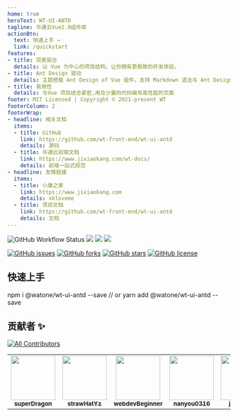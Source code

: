 ```yaml
---
home: true
heroText: WT-UI-ANTD
tagline: 华通云Vue2.0组件库
actionBtn:
  text: 快速上手 →
  link: /quickstart
features:
- title: 完美契合
  details: 以 Vue 为中心的项目结构，让你拥有更极致的开发体验。
- title: Ant Design 驱动
  details: 主题搭载 Ant Design of Vue 组件，支持 Markdown 语法与 Ant Design 组件混用。
- title: 易用性
  details: 与Vue 项目结合紧密,用及少量的代码编写高性能的页面
footer: MIT Licensed | Copyright © 2021-present WT
footerColumn: 2
footerWrap:
- headline: 相关文档
  items:
  - title: GitHub
    link: https://github.com/wt-front-end/wt-ui-antd
    details: 源码
  - title: 华通云前端文档
    link: https://www.jixiaokang.com/wt-docs/
    details: 前端一站式规范
- headline: 友情链接
  items:
  - title: 小康之家
    link: https://www.jixiaokang.com
    details: xkloveme
  - title: 项目文档
    link: https://github.com/wt-front-end/wt-ui-antd
    details: 文档
---
```




![GitHub Workflow Status](https://img.shields.io/github/workflow/status/wt-front-end/wt-ui-antd/docs)
![](https://img.shields.io/badge/language-vue-42b983.svg)
![](https://img.shields.io/badge/link-996.icu-red.svg)
![](https://img.shields.io/badge/github-lib-darkslategrey.svg)

[![GitHub issues](https://img.shields.io/github/issues/wt-front-end/wt-ui-antd?style=for-the-badge)](https://github.com/wt-front-end/wt-ui-antd/issues)
[![GitHub forks](https://img.shields.io/github/forks/wt-front-end/wt-ui-antd?style=for-the-badge)](https://github.com/wt-front-end/wt-ui-antd/network)
[![GitHub stars](https://img.shields.io/github/stars/wt-front-end/wt-ui-antd?style=for-the-badge)](https://github.com/wt-front-end/wt-ui-antd/stargazers)
[![GitHub license](https://img.shields.io/github/license/wt-front-end/wt-ui-antd?style=for-the-badge)](https://github.com/wt-front-end/wt-ui-antd/blob/master/LICENSE)

##  快速上手

<res>
npm i @watone/wt-ui-antd --save
// or
yarn add @watone/wt-ui-antd --save
</res>

## 贡献者 ✨

<!-- ALL-CONTRIBUTORS-BADGE:START - Do not remove or modify this section -->
[![All Contributors](https://img.shields.io/badge/all_contributors-6-orange.svg?style=flat-square)](#contributors)
<!-- ALL-CONTRIBUTORS-BADGE:END -->

<!-- ALL-CONTRIBUTORS-LIST:START - Do not remove or modify this section -->
<!-- prettier-ignore-start -->
<!-- markdownlint-disable -->
<table>
  <tr>
    <td align="center"><a href="https://www.jixiaokang.com/"><img src="https://avatars.githubusercontent.com/u/29595042?v=4" width="100px;" style="borderRadius:100%" alt=""/><br /><sub><b>superDragon</b></sub></a></td>
    <td align="center"><a href="https://github.com/strawHatYz"><img src="https://avatars.githubusercontent.com/u/43464132?v=4" width="100px;" style="borderRadius:100%" alt=""/><br /><sub><b>strawHatYz</b></sub></a></td>
    <td align="center"><a href="https://github.com/webdevBeginner"><img src="https://avatars.githubusercontent.com/u/37663902?v=4" width="100px;" style="borderRadius:100%" alt=""/><br /><sub><b>webdevBeginner</b></sub></a></td>
    <td align="center"><a href="https://github.com/nanyou0316"><img src="https://avatars.githubusercontent.com/u/55910517?v=4" width="100px;" style="borderRadius:100%" alt=""/><br /><sub><b>nanyou0316</b></sub></a></td>
    <td align="center"><a href="https://github.com/jingyongx"><img src="https://avatars.githubusercontent.com/u/74340084?v=4" width="100px;" style="borderRadius:100%" alt=""/><br /><sub><b>jingyongx</b></sub></a></td>
    <td align="center"><a href="https://github.com/autumn-ohh"><img src="https://avatars.githubusercontent.com/u/35619392?v=4" width="100px;" style="borderRadius:100%" alt=""/><br /><sub><b>autumn-ohh</b></sub></a></td>
  </tr>
</table>

<!-- markdownlint-restore -->
<!-- prettier-ignore-end -->

<!-- ALL-CONTRIBUTORS-LIST:END -->